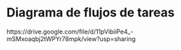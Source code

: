 # Diagrama de flujos de tareas

<!--
Subid vuestro diagrama de flujo de tareas en formato de imagen 
en esta misma carpeta y enlazadlo en este documento, así:

![Este es el diagrama de flujos de la página web Bardo](Diagrama de flujos.png)
--> https://drive.google.com/file/d/11pVibiiPe4_-mSMxoaqbj2tWPYr78mpk/view?usp=sharing

